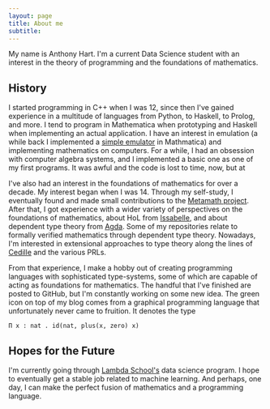 ```yaml
---
layout: page
title: About me
subtitle: 
---
```


My name is Anthony Hart. I'm a current Data Science student with an interest in the theory of programming and the foundations of mathematics.

## History

I started programming in C++ when I was 12, since then I've gained experience in a multitude of languages from Python, to Haskell, to Prolog, and more. I tend to program in Mathematica when prototyping and Haskell when implementing an actual application. I have an interest in emulation (a while back I implemented a [simple emulator](https://community.wolfram.com/groups/-/m/t/138003?p_p_auth=UdH7DgrD) in Mathmatica) and implementing mathematics on computers. For a while, I had an obsession with computer algebra systems, and I implemented a basic one as one of my first programs. It was awful and the code is lost to time, now, but at

I've also had an interest in the foundations of mathematics for over a decade. My interest began when I was 14. Through my self-study, I eventually found and made small contributions to the [Metamath project](http://us.metamath.org/). After that, I got experience with a wider variety of perspectives on the foundations of mathematics, about HoL from [Issabelle](https://isabelle.in.tum.de/), and about dependent type theory from [Agda](https://wiki.portal.chalmers.se/agda/pmwiki.php). Some of my repositories relate to formally verified mathematics through dependent type theory. Nowadays, I'm interested in extensional approaches to type theory along the lines of [Cedille](https://cedille.github.io/) and the various PRLs.

From that experience, I make a hobby out of creating programming languages with sophisticated type-systems, some of which are capable of acting as foundations for mathematics. The handful that I've finished are posted to GitHub, but I'm constantly working on some new idea. The green icon on top of my blog comes from a graphical programming language that unfortunately never came to fruition. It denotes the type

    Π x : nat . id(nat, plus(x, zero) x)

## Hopes for the Future

I'm currently going through [Lambda School's](https://lambdaschool.com) data science program. I hope to eventually get a stable job related to machine learning. And perhaps, one day, I can make the perfect fusion of mathematics and a programming language.
